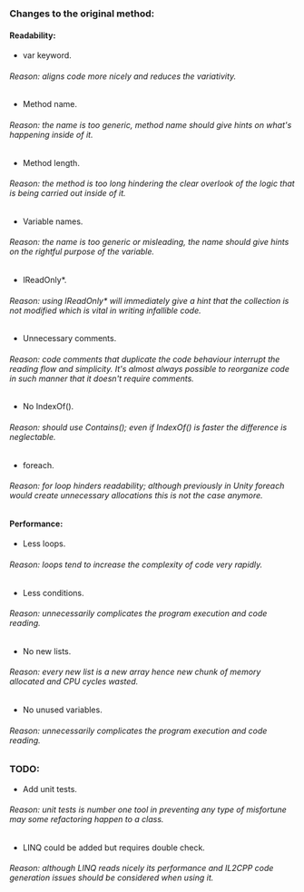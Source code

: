 ### Changes to the original method:

#### Readability:
- var keyword.
###### Reason: aligns code more nicely and reduces the variativity.
- Method name.
###### Reason: the name is too generic, method name should give hints on what's happening inside of it.
- Method length.
###### Reason: the method is too long hindering the clear overlook of the logic that is being carried out inside of it.
- Variable names.
###### Reason: the name is too generic or misleading, the name should give hints on the rightful purpose of the variable.
- IReadOnly*.
###### Reason: using IReadOnly* will immediately give a hint that the collection is not modified which is vital in writing infallible code.
- Unnecessary comments.
###### Reason: code comments that duplicate the code behaviour interrupt the reading flow and simplicity. It's almost always possible to reorganize code in such manner that it doesn't require comments.
- No IndexOf().
###### Reason: should use Contains(); even if IndexOf() is faster the difference is neglectable.
- foreach.
###### Reason: for loop hinders readability; although previously in Unity foreach would create unnecessary allocations this is not the case anymore.

#### Performance:
- Less loops.
###### Reason: loops tend to increase the complexity of code very rapidly.
- Less conditions.
###### Reason: unnecessarily complicates the program execution and code reading.
- No new lists.
###### Reason: every new list is a new array hence new chunk of memory allocated and CPU cycles wasted.
- No unused variables.
###### Reason: unnecessarily complicates the program execution and code reading.

### TODO:
- Add unit tests.
###### Reason: unit tests is number one tool in preventing any type of misfortune may some refactoring happen to a class.
- LINQ could be added but requires double check.
###### Reason: although LINQ reads nicely its performance and IL2CPP code generation issues should be considered when using it.
